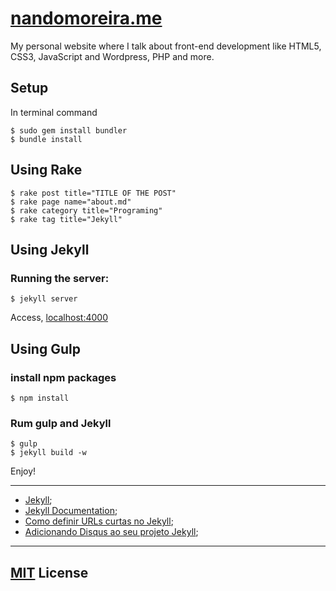 # [nandomoreira.me](http://nandomoreira.me/)

My personal website where I talk about front-end development like HTML5, CSS3, JavaScript and Wordpress, PHP and more.

## Setup

In terminal command

```
$ sudo gem install bundler
$ bundle install
```

## Using Rake

```
$ rake post title="TITLE OF THE POST"
$ rake page name="about.md"
$ rake category title="Programing"
$ rake tag title="Jekyll"
```


## Using Jekyll

### Running the server:

```
$ jekyll server
```

Access, [localhost:4000](http://localhost:4000/)

## Using Gulp

### install npm packages

```
$ npm install
```

### Rum gulp and Jekyll

```
$ gulp
$ jekyll build -w
```

Enjoy!

---

* [Jekyll](http://jekyllrb.com/);
* [Jekyll Documentation](http://jekyllrb.com/docs/home/);
* [Como definir URLs curtas no Jekyll](http://nandomoreira.me/urls-curtas-no-jekyll/);
* [Adicionando Disqus ao seu projeto Jekyll](http://nandomoreira.me/adicionando-disqus-ao-seu-projeto-jekyll/);

---

## [MIT](/LICENSE) License
